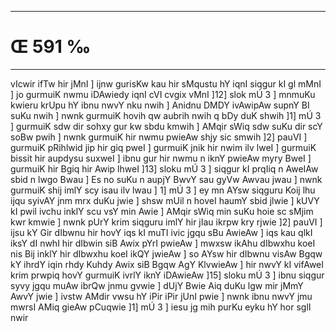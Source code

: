 ___
# Œ 591 ‰
---
vIcwir ifTw hir jMnI ] ijnw gurisKw kau hir sMqustu hY iqnI siqgur kI
gl mMnI ] jo gurmuiK nwmu iDAwiedy iqnI cVI cvgix vMnI ]12] slok
mÚ 3 ] mnmuKu kwieru krUpu hY ibnu nwvY nku nwih ] Anidnu DMDY ivAwipAw
supnY BI suKu nwih ] nwnk gurmuiK hovih qw aubrih nwih q bDy duK shwih
]1] mÚ 3 ] gurmuiK sdw dir sohxy gur kw sbdu kmwih ] AMqir sWiq
sdw suKu dir scY soBw pwih ] nwnk gurmuiK hir nwmu pwieAw shjy sic
smwih ]2] pauVI ] gurmuiK pRihlwid jip hir giq pweI ] gurmuiK jnik
hir nwim ilv lweI ] gurmuiK bissit hir aupdysu suxweI ] ibnu gur hir
nwmu n iknY pwieAw myry BweI ] gurmuiK hir Bgiq hir Awip lhweI
]13] sloku mÚ 3 ] siqgur kI prqIiq n AweIAw sbid n lwgo Bwau ]
Es no suKu n aupjY BwvY sau gyVw Awvau jwau ] nwnk gurmuiK shij imlY
scy isau ilv lwau ] 1] mÚ 3 ] ey mn AYsw siqguru Koij lhu ijqu syivAY
jnm mrx duKu jwie ] shsw mUil n hoveI haumY sbid jlwie ] kUVY kI
pwil ivchu inklY scu vsY min Awie ] AMqir sWiq min suKu hoie sc
sMjim kwr kmwie ] nwnk pUrY krim siqguru imlY hir jIau ikrpw kry
rjwie ]2] pauVI ] ijsu kY Gir dIbwnu hir hovY iqs kI muTI ivic jgqu
sBu AwieAw ] iqs kau qlkI iksY dI nwhI hir dIbwin siB Awix pYrI
pwieAw ] mwxsw ikAhu dIbwxhu koeI nis Bij inklY hir dIbwxhu koeI
ikQY jwieAw ] so AYsw hir dIbwnu visAw Bgqw kY ihrdY iqin rhdy Kuhdy
Awix siB Bgqw AgY KlvwieAw ] hir nwvY kI vifAweI krim prwpiq
hovY gurmuiK ivrlY iknY iDAwieAw ]15] sloku mÚ 3 ] ibnu siqgur syvy
jgqu muAw ibrQw jnmu gvwie ] dUjY Bwie Aiq duKu lgw mir jMmY AwvY
jwie ] ivstw AMdir vwsu hY iPir iPir jUnI pwie ] nwnk ibnu nwvY jmu
mwrsI AMiq gieAw pCuqwie ]1] mÚ 3 ] iesu jg mih purKu eyku hY hor
sglI nwir
####
